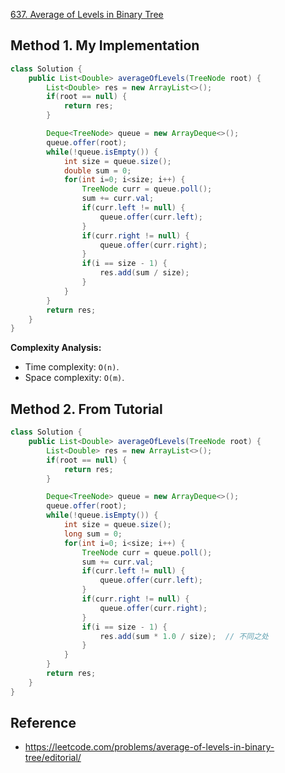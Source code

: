 [637. Average of Levels in Binary Tree](https://leetcode.com/problems/average-of-levels-in-binary-tree/description/)


## Method 1. My Implementation
```java
class Solution {
    public List<Double> averageOfLevels(TreeNode root) {
        List<Double> res = new ArrayList<>();
        if(root == null) {
            return res;
        }

        Deque<TreeNode> queue = new ArrayDeque<>();
        queue.offer(root);
        while(!queue.isEmpty()) {
            int size = queue.size();
            double sum = 0;
            for(int i=0; i<size; i++) {
                TreeNode curr = queue.poll();
                sum += curr.val;
                if(curr.left != null) {
                    queue.offer(curr.left);
                }
                if(curr.right != null) {
                    queue.offer(curr.right);
                }
                if(i == size - 1) {
                    res.add(sum / size);
                }
            }
        }
        return res;
    }
}
```
**Complexity Analysis:**
* Time complexity: `O(n)`. 
* Space complexity: `O(m)`.


## Method 2. From Tutorial
```java
class Solution {
    public List<Double> averageOfLevels(TreeNode root) {
        List<Double> res = new ArrayList<>();
        if(root == null) {
            return res;
        }

        Deque<TreeNode> queue = new ArrayDeque<>();
        queue.offer(root);
        while(!queue.isEmpty()) {
            int size = queue.size();
            long sum = 0;
            for(int i=0; i<size; i++) {
                TreeNode curr = queue.poll();
                sum += curr.val;
                if(curr.left != null) {
                    queue.offer(curr.left);
                }
                if(curr.right != null) {
                    queue.offer(curr.right);
                }
                if(i == size - 1) {
                    res.add(sum * 1.0 / size);  // 不同之处
                }
            }
        }
        return res;
    }
}
```


## Reference
* https://leetcode.com/problems/average-of-levels-in-binary-tree/editorial/